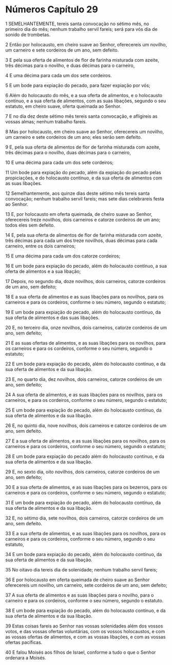 # Números Capítulo 29

1	SEMELHANTEMENTE, tereis santa convocação no sétimo mês, no primeiro dia do mês; nenhum trabalho servil fareis; será para vós dia de sonido de trombetas.

2	Então por holocausto, em cheiro suave ao Senhor, oferecereis um novilho, um carneiro e sete cordeiros de um ano, sem defeito.

3	E pela sua oferta de alimentos de flor de farinha misturada com azeite, três décimas para o novilho, e duas décimas para o carneiro,

4	E uma décima para cada um dos sete cordeiros.

5	E um bode para expiação do pecado, para fazer expiação por vós;

6	Além do holocausto do mês, e a sua oferta de alimentos, e o holocausto contínuo, e a sua oferta de alimentos, com as suas libações, segundo o seu estatuto, em cheiro suave, oferta queimada ao Senhor.

7	E no dia dez deste sétimo mês tereis santa convocação, e afligireis as vossas almas; nenhum trabalho fareis.

8	Mas por holocausto, em cheiro suave ao Senhor, oferecereis um novilho, um carneiro e sete cordeiros de um ano; eles serão sem defeito.

9	E, pela sua oferta de alimentos de flor de farinha misturada com azeite, três décimas para o novilho, duas décimas para o carneiro,

10	E uma décima para cada um dos sete cordeiros;

11	Um bode para expiação do pecado, além da expiação do pecado pelas propiciações, e do holocausto contínuo, e da sua oferta de alimentos com as suas libações.

12	Semelhantemente, aos quinze dias deste sétimo mês tereis santa convocação; nenhum trabalho servil fareis; mas sete dias celebrareis festa ao Senhor.

13	E, por holocausto em oferta queimada, de cheiro suave ao Senhor, oferecereis treze novilhos, dois carneiros e catorze cordeiros de um ano; todos eles sem defeito.

14	E, pela sua oferta de alimentos de flor de farinha misturada com azeite, três décimas para cada um dos treze novilhos, duas décimas para cada carneiro, entre os dois carneiros;

15	E uma décima para cada um dos catorze cordeiros;

16	E um bode para expiação do pecado, além do holocausto contínuo, a sua oferta de alimentos e a sua libação;

17	Depois, no segundo dia, doze novilhos, dois carneiros, catorze cordeiros de um ano, sem defeito;

18	E a sua oferta de alimentos e as suas libações para os novilhos, para os carneiros e para os cordeiros, conforme o seu número, segundo o estatuto;

19	E um bode para expiação do pecado, além do holocausto contínuo, da sua oferta de alimentos e das suas libações.

20	E, no terceiro dia, onze novilhos, dois carneiros, catorze cordeiros de um ano, sem defeito;

21	E as suas ofertas de alimentos, e as suas libações para os novilhos, para os carneiros e para os cordeiros, conforme o seu número, segundo o estatuto;

22	E um bode para expiação do pecado, além do holocausto contínuo, e da sua oferta de alimentos e da sua libação.

23	E, no quarto dia, dez novilhos, dois carneiros, catorze cordeiros de um ano, sem defeito;

24	A sua oferta de alimentos, e as suas libações para os novilhos, para os carneiros, e para os cordeiros, conforme o seu número, segundo o estatuto;

25	E um bode para expiação do pecado, além do holocausto contínuo, da sua oferta de alimentos e da sua libação.

26	E, no quinto dia, nove novilhos, dois carneiros e catorze cordeiros de um ano, sem defeito.

27	E a sua oferta de alimentos, e as suas libações para os novilhos, para os carneiros e para os cordeiros, conforme o seu número, segundo o estatuto;

28	E um bode para expiação do pecado além do holocausto contínuo, e da sua oferta de alimentos e da sua libação.

29	E, no sexto dia, oito novilhos, dois carneiros, catorze cordeiros de um ano, sem defeito;

30	E a sua oferta de alimentos, e as suas libações para os bezerros, para os carneiros e para os cordeiros, conforme o seu número, segundo o estatuto;

31	E um bode para expiação do pecado, além do holocausto contínuo, da sua oferta de alimentos e da sua libação.

32	E, no sétimo dia, sete novilhos, dois carneiros, catorze cordeiros de um ano, sem defeito.

33	E a sua oferta de alimentos, e as suas libações para os novilhos, para os carneiros e para os cordeiros, conforme o seu número, segundo o seu estatuto,

34	E um bode para expiação do pecado, além do holocausto contínuo, da sua oferta de alimentos e da sua libação.

35	No oitavo dia tereis dia de solenidade; nenhum trabalho servil fareis;

36	E por holocausto em oferta queimada de cheiro suave ao Senhor oferecereis um novilho, um carneiro, sete cordeiros de um ano, sem defeito;

37	A sua oferta de alimentos e as suas libações para o novilho, para o carneiro e para os cordeiros, conforme o seu número, segundo o estatuto.

38	E um bode para expiação do pecado, além do holocausto contínuo, e da sua oferta de alimentos e da sua libação.

39	Estas coisas fareis ao Senhor nas vossas solenidades além dos vossos votos, e das vossas ofertas voluntárias, com os vossos holocaustos, e com as vossas ofertas de alimentos, e com as vossas libações, e com as vossas ofertas pacíficas.

40	E falou Moisés aos filhos de Israel, conforme a tudo o que o Senhor ordenara a Moisés.

